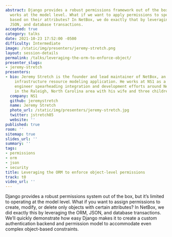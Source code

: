 ```yaml
---
abstract: Django provides a robust permissions framework out of the box, but it only
  works at the model level. What if we want to apply permissions to specific objects
  based on their attributes? In NetBox, we do exactly that by leveraging the ORM,
  JSON, and database transactions.
accepted: true
category: talks
date: 2021-10-23 17:52:00 -0500
difficulty: Intermediate
image: /static/img/presenters/jeremy-stretch.png
layout: session-details
permalink: /talks/leveraging-the-orm-to-enforce-object/
presenter_slugs:
- jeremy-stretch
presenters:
- bio: Jeremy Stretch is the founder and lead maintainer of NetBox, an open source
    infrastructure resource modeling application. He works at NS1 as a distinguished
    engineer spearheading integration and development efforts around NetBox. He lives
    in the Raleigh, North Carolina area with his wife and three children.
  company: NS1
  github: jeremystretch
  name: Jeremy Stretch
  photo_url: /static/img/presenters/jeremy-stretch.jpg
  twitter: jstretch85
  website: ''
published: true
room: ''
sitemap: true
slides_url: ''
summary: ''
tags:
- permissions
- orm
- json
- security
title: Leveraging the ORM to enforce object-level permissions
track: t0
video_url: ''
---
```


Django provides a robust permissions system out of the box, but it’s limited to operating at the model level. What if you want to assign permissions to create, modify, or delete only objects with certain attributes? In NetBox, we did exactly this by leveraging the ORM, JSON, and database transactions. We’ll quickly demonstrate how easy Django makes it to create a custom authentication backend and permission model to accommodate even complex object-based constraints.
